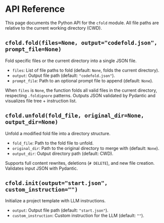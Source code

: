 # API Reference

This page documents the Python API for the `cfold` module. All file paths are relative to the current working directory (CWD).

## `cfold.fold(files=None, output="codefold.json", prompt_file=None)`

Fold specific files or the current directory into a single JSON file.

- `files`: List of file paths to fold (default: `None`, folds the current directory).
- `output`: Output file path (default: `"codefold.json"`).
- `prompt_file`: Path to an optional prompt file to append (default: `None`).

When `files` is `None`, the function folds all valid files in the current directory, respecting `.foldignore` patterns. Outputs JSON validated by Pydantic and visualizes file tree + instruction list.

## `cfold.unfold(fold_file, original_dir=None, output_dir=None)`

Unfold a modified fold file into a directory structure.

- `fold_file`: Path to the fold file to unfold.
- `original_dir`: Path to the original directory to merge with (default: `None`).
- `output_dir`: Output directory path (default: CWD).

Supports full content rewrites, deletions (`# DELETE`), and new file creation. Validates input JSON with Pydantic.

## `cfold.init(output="start.json", custom_instruction="")`

Initialize a project template with LLM instructions.

- `output`: Output file path (default: `"start.json"`).
- `custom_instruction`: Custom instruction for the LLM (default: `""`).


